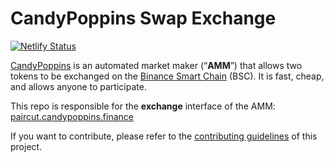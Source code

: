 # CandyPoppins Swap Exchange

[![Netlify Status](https://api.netlify.com/api/v1/badges/c6ef7e73-4a84-410d-83b0-b89326787dff/deploy-status)](https://app.netlify.com/sites/swap-master/deploys)

[CandyPoppins](https://candypoppins.finance/) is an automated market maker (“**AMM**”) that allows two tokens to be exchanged on the [Binance Smart Chain](https://www.binance.org/en/smartChain) (BSC). It is fast, cheap, and allows anyone to participate.

This repo is responsible for the **exchange** interface of the AMM: [paircut.candypoppins.finance](https://paircut.candypoppins.finance/)

If you want to contribute, please refer to the [contributing guidelines](./CONTRIBUTING.md) of this project.

